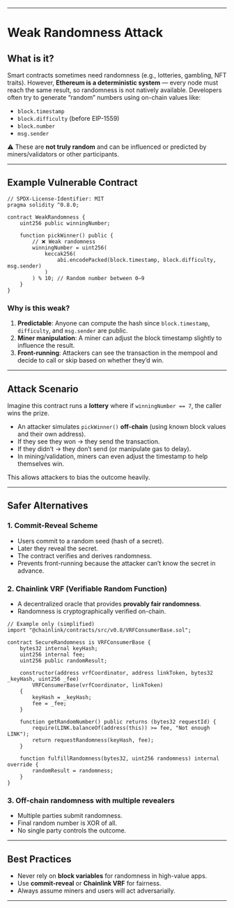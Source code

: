 
---

# Weak Randomness Attack

## What is it?

Smart contracts sometimes need randomness (e.g., lotteries, gambling, NFT traits).
However, **Ethereum is a deterministic system** — every node must reach the same result, so randomness is not natively available.
Developers often try to generate “random” numbers using on-chain values like:

* `block.timestamp`
* `block.difficulty` (before EIP-1559)
* `block.number`
* `msg.sender`

⚠️ These are **not truly random** and can be influenced or predicted by miners/validators or other participants.

---

## Example Vulnerable Contract

```solidity
// SPDX-License-Identifier: MIT
pragma solidity ^0.8.0;

contract WeakRandomness {
    uint256 public winningNumber;

    function pickWinner() public {
        // ❌ Weak randomness
        winningNumber = uint256(
            keccak256(
                abi.encodePacked(block.timestamp, block.difficulty, msg.sender)
            )
        ) % 10; // Random number between 0–9
    }
}
```

### Why is this weak?

1. **Predictable**: Anyone can compute the hash since `block.timestamp`, `difficulty`, and `msg.sender` are public.
2. **Miner manipulation**: A miner can adjust the block timestamp slightly to influence the result.
3. **Front-running**: Attackers can see the transaction in the mempool and decide to call or skip based on whether they’d win.

---

## Attack Scenario

Imagine this contract runs a **lottery** where if `winningNumber == 7`, the caller wins the prize.

* An attacker simulates `pickWinner()` **off-chain** (using known block values and their own address).
* If they see they won → they send the transaction.
* If they didn’t → they don’t send (or manipulate gas to delay).
* In mining/validation, miners can even adjust the timestamp to help themselves win.

This allows attackers to bias the outcome heavily.

---

## Safer Alternatives

### 1. **Commit-Reveal Scheme**

* Users commit to a random seed (hash of a secret).
* Later they reveal the secret.
* The contract verifies and derives randomness.
* Prevents front-running because the attacker can’t know the secret in advance.

### 2. **Chainlink VRF (Verifiable Random Function)**

* A decentralized oracle that provides **provably fair randomness**.
* Randomness is cryptographically verified on-chain.

```solidity
// Example only (simplified)
import "@chainlink/contracts/src/v0.8/VRFConsumerBase.sol";

contract SecureRandomness is VRFConsumerBase {
    bytes32 internal keyHash;
    uint256 internal fee;
    uint256 public randomResult;

    constructor(address vrfCoordinator, address linkToken, bytes32 _keyHash, uint256 _fee) 
        VRFConsumerBase(vrfCoordinator, linkToken)
    {
        keyHash = _keyHash;
        fee = _fee;
    }

    function getRandomNumber() public returns (bytes32 requestId) {
        require(LINK.balanceOf(address(this)) >= fee, "Not enough LINK");
        return requestRandomness(keyHash, fee);
    }

    function fulfillRandomness(bytes32, uint256 randomness) internal override {
        randomResult = randomness;
    }
}
```

### 3. **Off-chain randomness with multiple revealers**

* Multiple parties submit randomness.
* Final random number is XOR of all.
* No single party controls the outcome.

---

## Best Practices

* Never rely on **block variables** for randomness in high-value apps.
* Use **commit-reveal** or **Chainlink VRF** for fairness.
* Always assume miners and users will act adversarially.

---


